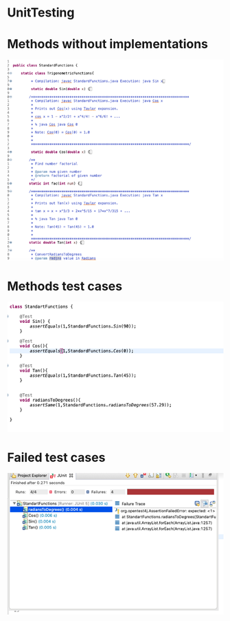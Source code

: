 # UnitTesting

# Methods without implementations
![Screenshot](ScreenShot1.png)


# Methods test cases
![Screenshot](ScreenShot2.png)


# Failed test cases
![Screenshot](ScreenShot4.png)